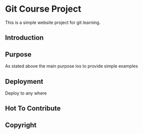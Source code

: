 # Git Course Project
This is a simple website project for git learning.

## Introduction

## Purpose
As stated above the main purpose ios to provide simple examples

## Deployment
Deploy to any where

## Hot To Contribute

## Copyright